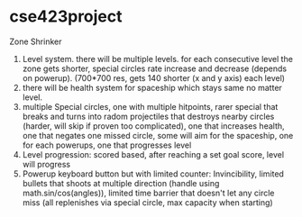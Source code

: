 # cse423project
Zone Shrinker
1. Level system. there will be multiple levels. for each consecutive level the zone gets shorter, special circles rate increase and decrease (depends on powerup). (700*700 res, gets 140 shorter (x and y axis) each level) 
2. there will be health system for spaceship which stays same no matter level. 
3. multiple Special circles, one with multiple hitpoints, rarer special that breaks and turns into radom projectiles that destroys nearby circles (harder, will skip if proven too complicated), one that increases health, one that negates one missed circle, some will aim for the spaceship, one for each powerups, one that progresses level
4. Level progression:  scored based, after reaching a set goal score, level will progress 
5. Powerup keyboard button but with limited counter: Invincibility, limited bullets that shoots at multiple direction (handle using math.sin/cos(angles)), limited time barrier that doesn't let any circle miss (all replenishes via special circle, max capacity when starting)
